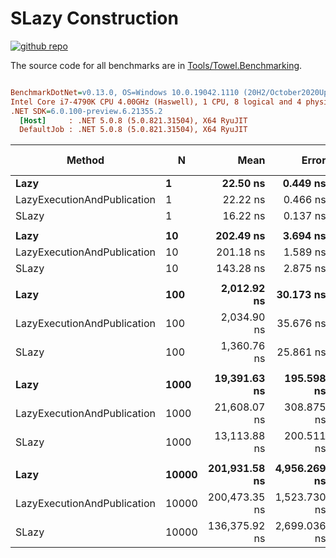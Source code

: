 # SLazy Construction

<a href="https://github.com/ZacharyPatten/Towel" alt="Github Repository"><img alt="github repo" src="https://img.shields.io/badge/github-repo-black?logo=github&amp;style=flat" title="Go To Github Repo" alt="Github Repository"></a>

The source code for all benchmarks are in [Tools/Towel.Benchmarking](https://github.com/ZacharyPatten/Towel/tree/main/Tools/Towel_Benchmarking).

``` ini

BenchmarkDotNet=v0.13.0, OS=Windows 10.0.19042.1110 (20H2/October2020Update)
Intel Core i7-4790K CPU 4.00GHz (Haswell), 1 CPU, 8 logical and 4 physical cores
.NET SDK=6.0.100-preview.6.21355.2
  [Host]     : .NET 5.0.8 (5.0.821.31504), X64 RyuJIT
  DefaultJob : .NET 5.0.8 (5.0.821.31504), X64 RyuJIT


```
|                      Method |     N |          Mean |        Error |        StdDev |        Median | Ratio | RatioSD |    Gen 0 | Gen 1 | Gen 2 |   Allocated |
|---------------------------- |------ |--------------:|-------------:|--------------:|--------------:|------:|--------:|---------:|------:|------:|------------:|
|                        **Lazy** |     **1** |      **22.50 ns** |     **0.449 ns** |      **0.763 ns** |      **22.16 ns** |  **1.00** |    **0.00** |   **0.0382** |     **-** |     **-** |       **160 B** |
| LazyExecutionAndPublication |     1 |      22.22 ns |     0.466 ns |      0.536 ns |      22.11 ns |  0.97 |    0.05 |   0.0382 |     - |     - |       160 B |
|                       SLazy |     1 |      16.22 ns |     0.137 ns |      0.114 ns |      16.23 ns |  0.70 |    0.02 |   0.0287 |     - |     - |       120 B |
|                             |       |               |              |               |               |       |         |          |       |       |             |
|                        **Lazy** |    **10** |     **202.49 ns** |     **3.694 ns** |      **3.628 ns** |     **200.95 ns** |  **1.00** |    **0.00** |   **0.3309** |     **-** |     **-** |     **1,384 B** |
| LazyExecutionAndPublication |    10 |     201.18 ns |     1.589 ns |      1.487 ns |     201.02 ns |  0.99 |    0.02 |   0.3309 |     - |     - |     1,384 B |
|                       SLazy |    10 |     143.28 ns |     2.875 ns |      2.824 ns |     142.50 ns |  0.71 |    0.02 |   0.2351 |     - |     - |       984 B |
|                             |       |               |              |               |               |       |         |          |       |       |             |
|                        **Lazy** |   **100** |   **2,012.92 ns** |    **30.173 ns** |     **34.747 ns** |   **2,003.43 ns** |  **1.00** |    **0.00** |   **3.2539** |     **-** |     **-** |    **13,624 B** |
| LazyExecutionAndPublication |   100 |   2,034.90 ns |    35.676 ns |     42.469 ns |   2,024.93 ns |  1.01 |    0.03 |   3.2539 |     - |     - |    13,624 B |
|                       SLazy |   100 |   1,360.76 ns |    25.861 ns |     21.595 ns |   1,359.66 ns |  0.67 |    0.02 |   2.3003 |     - |     - |     9,624 B |
|                             |       |               |              |               |               |       |         |          |       |       |             |
|                        **Lazy** |  **1000** |  **19,391.63 ns** |   **195.598 ns** |    **163.333 ns** |  **19,312.63 ns** |  **1.00** |    **0.00** |  **32.5012** |     **-** |     **-** |   **136,024 B** |
| LazyExecutionAndPublication |  1000 |  21,608.07 ns |   308.875 ns |    288.922 ns |  21,617.02 ns |  1.11 |    0.01 |  32.5012 |     - |     - |   136,024 B |
|                       SLazy |  1000 |  13,113.88 ns |   200.511 ns |    167.436 ns |  13,089.79 ns |  0.68 |    0.01 |  22.9492 |     - |     - |    96,024 B |
|                             |       |               |              |               |               |       |         |          |       |       |             |
|                        **Lazy** | **10000** | **201,931.58 ns** | **4,956.269 ns** | **14,140.514 ns** | **195,520.00 ns** |  **1.00** |    **0.00** | **325.1953** |     **-** |     **-** | **1,360,024 B** |
| LazyExecutionAndPublication | 10000 | 200,473.35 ns | 1,523.730 ns |  1,189.628 ns | 200,682.32 ns |  0.98 |    0.07 | 325.1953 |     - |     - | 1,360,024 B |
|                       SLazy | 10000 | 136,375.92 ns | 2,699.036 ns |  6,092.175 ns | 133,926.17 ns |  0.67 |    0.05 | 229.4922 |     - |     - |   960,024 B |

